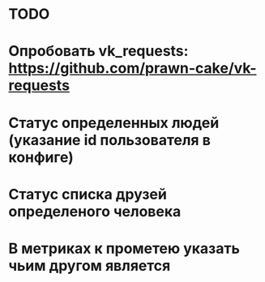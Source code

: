 # TODO

# Опробовать vk_requests: https://github.com/prawn-cake/vk-requests
# Статус определенных людей (указание id пользователя в конфиге)
# Статус списка друзей определеного человека
# В метриках к прометею указать чьим другом является
